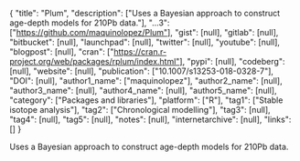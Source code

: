 {
  "title": "Plum",
  "description": ["Uses a Bayesian approach to construct age-depth models for 210Pb data."],
  "...3": ["https://github.com/maquinolopez/Plum"],
  "gist": [null],
  "gitlab": [null],
  "bitbucket": [null],
  "launchpad": [null],
  "twitter": [null],
  "youtube": [null],
  "blogpost": [null],
  "cran": ["https://cran.r-project.org/web/packages/rplum/index.html"],
  "pypi": [null],
  "codeberg": [null],
  "website": [null],
  "publication": ["10.1007/s13253-018-0328-7"],
  "DOI": [null],
  "author1_name": ["maquinolopez"],
  "author2_name": [null],
  "author3_name": [null],
  "author4_name": [null],
  "author5_name": [null],
  "category": ["Packages and libraries"],
  "platform": ["R"],
  "tag1": ["Stable isotope analysis"],
  "tag2": ["Chronological modelling"],
  "tag3": [null],
  "tag4": [null],
  "tag5": [null],
  "notes": [null],
  "internetarchive": [null],
  "links": []
}

<!-- Generated by csv2md.R – do not edit by hand -->

Uses a Bayesian approach to construct age-depth models for 210Pb data.